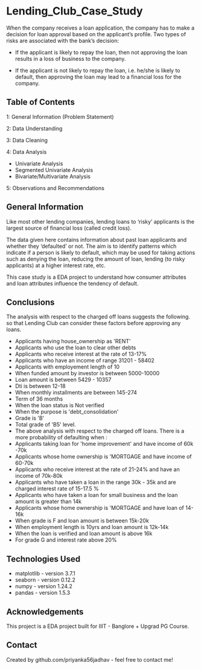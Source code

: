 # Lending_Club_Case_Study

When the company receives a loan application, the company has to make a decision for loan approval based on the applicant’s profile. Two types of risks are associated with the bank’s decision:

- If the applicant is likely to repay the loan, then not approving the loan results in a loss of business to the company.

- If the applicant is not likely to repay the loan, i.e. he/she is likely to default, then approving the loan may lead to a financial loss for the company.



## Table of Contents

1: General Information (Problem Statement)

2: Data Understanding

3: Data Cleaning

4: Data Analysis
- Univariate Analysis
- Segmented Univariate Analysis
- Bivariate/Multivariate Analysis

5: Observations and Recommendations


## General Information
Like most other lending companies, lending loans to ‘risky’ applicants is the largest source of financial loss (called credit loss).

The data given here contains information about past loan applicants and whether they ‘defaulted’ or not. The aim is to identify patterns which indicate if a person is likely to default, which may be used for taking actions such as denying the loan, reducing the amount of loan, lending (to risky applicants) at a higher interest rate, etc.

This case study is a EDA project to understand how consumer attributes and loan attributes influence the tendency of default.

## Conclusions
The analysis with respect to the charged off loans suggests the following. so that Lending Club can consider these factors before approving any loans.

- Applicants having house_ownership as 'RENT'
- Applicants who use the loan to clear other debts
- Applicants who receive interest at the rate of 13-17%
- Applicants who have an income of range 31201 - 58402
- Applicants with employement length of 10
- When funded amount by investor is between 5000-10000
- Loan amount is between 5429 - 10357
- Dti is between 12-18
- When monthly installments are between 145-274
- Term of 36 months
- When the loan status is Not verified
- When the purpose is 'debt_consolidation'
- Grade is 'B'
- Total grade of 'B5' level.
- The above analysis with respect to the charged off loans. There is a more probability of defaulting when :
- Applicants taking loan for 'home improvement' and have income of 60k -70k
- Applicants whose home ownership is 'MORTGAGE and have income of 60-70k
- Applicants who receive interest at the rate of 21-24% and have an income of 70k-80k
- Applicants who have taken a loan in the range 30k - 35k and are charged interest rate of 15-17.5 %
- Applicants who have taken a loan for small business and the loan amount is greater than 14k
- Applicants whose home ownership is 'MORTGAGE and have loan of 14-16k
- When grade is F and loan amount is between 15k-20k
- When employment length is 10yrs and loan amount is 12k-14k
- When the loan is verified and loan amount is above 16k
- For grade G and interest rate above 20%

## Technologies Used
- matplotlib - version 3.7.1
- seaborn - version 0.12.2
- numpy - version 1.24.2
- pandas - version 1.5.3


## Acknowledgements
This project is a EDA project built for IIIT - Banglore + Upgrad PG Course.

## Contact
Created by github.com/priyanka56jadhav - feel free to contact me!
 

